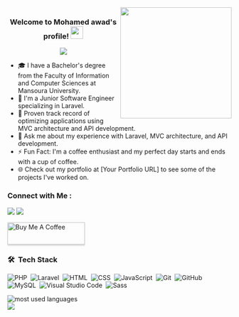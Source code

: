 <img width="250" align="right" src="https://c.tenor.com/_DOBjnGspYAAAAAM/code-coding.gif">

<h3 align="center">
  Welcome to Mohamed awad's profile!
  <img src="https://media.giphy.com/media/hvRJCLFzcasrR4ia7z/giphy.gif" width="28">
</h3>

<!-- Typing SVG by DenverCoder1 - https://github.com/DenverCoder1/readme-typing-svg -->
<p align="center">
  <a href="https://github.com/DenverCoder1/readme-typing-svg"><img src="https://readme-typing-svg.herokuapp.com/?lines=Software%20Engineer;Laravel%20Developer;Always%20learning%20new%20things&font=Fira%20Code&center=true&width=440&height=45&color=f75c7e&vCenter=true&size=22"></a>
</p> 

- 🎓 I have a Bachelor's degree from the Faculty of Information and Computer Sciences at Mansoura University.
- 🏢 I'm a Junior Software Engineer specializing in Laravel.
- 🌟 Proven track record of optimizing applications using MVC architecture and API development.
- 💬 Ask me about my experience with Laravel, MVC architecture, and API development.
- ⚡ Fun Fact: I'm a coffee enthusiast and my perfect day starts and ends with a cup of coffee.
- 🌐 Check out my portfolio at [Your Portfolio URL] to see some of the projects I've worked on.

### Connect with Me :

<a href="https://linkedin.com/in/www.linkedin.com/in/mo7amed-awad" target="_blank"><img src="https://img.shields.io/badge/-Your%20Name-0077B5?style=for-the-badge&logo=Linkedin&logoColor=white"/></a>
<a href="https://t.me/[Your Telegram]" target="_blank"><img src="https://img.shields.io/badge/-Your%20Name-0077B5?style=for-the-badge&logo=Telegram&logoColor=white"/></a>

<a href="https://www.buymeacoffee.com/[Your Profile]" target="_blank"><img src="https://cdn.buymeacoffee.com/buttons/v2/lato-orange.png" alt="Buy Me A Coffee" style="height: 50px !important;width: 174px !important;box-shadow: 0px 3px 2px 0px rgba(190, 190, 190, 0.5) !important;-webkit-box-shadow: 0px 3px 2px 0px rgba(190, 190, 190, 0.5) !important;" ></a>

### 🛠 &nbsp;Tech Stack
![PHP](https://img.shields.io/badge/-PHP-05122A?style=flat&logo=php)&nbsp;
![Laravel](https://img.shields.io/badge/-Laravel-05122A?style=flat&logo=laravel)&nbsp;
![HTML](https://img.shields.io/badge/-HTML-05122A?style=flat&logo=HTML5)&nbsp;
![CSS](https://img.shields.io/badge/-CSS-05122A?style=flat&logo=CSS3&logoColor=1572B6)&nbsp;
![JavaScript](https://img.shields.io/badge/-JavaScript-05122A?style=flat&logo=javascript)&nbsp;
![Git](https://img.shields.io/badge/-Git-05122A?style=flat&logo=git)&nbsp;
![GitHub](https://img.shields.io/badge/-GitHub-05122A?style=flat&logo=github)&nbsp;
![MySQL](https://img.shields.io/badge/-MySQL-05122A?style=flat&logo=mysql)&nbsp;
![Visual Studio Code](https://img.shields.io/badge/-Visual%20Studio%20Code-05122A?style=flat&logo=visual-studio-code&logoColor=007ACC)&nbsp;
![Sass](https://img.shields.io/badge/-Sass-05122A?style=flat&logo=sass)&nbsp;

<img align="left" src="https://github-readme-stats.vercel.app/api/top-langs?username=[Your GitHub Username]&show_icons=true&locale=en&layout=compact&theme=radical" alt="most used languages" />
<br>
<a href="https://komarev.com/ghpvc/?username=[Your GitHub Username]&style=for-the-badge">
    <img src="https://komarev.com/ghpvc/?username=[Your GitHub Username]&style=for-the-badge">
</a>
